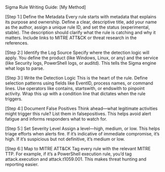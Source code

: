 Sigma Rule Writing Guide: [My Method]

[Step 1:] Define the Metadata
Every rule starts with metadata that explains its purpose and ownership. Define a clear, descriptive title, add your name as the author, assign a unique rule ID, and set the status (experimental, stable). The description should clarify what the rule is catching and why it matters. Include links to MITRE ATT&CK or threat research in the references.

[Step 2:] Identify the Log Source
Specify where the detection logic will apply. You define the product (like Windows, Linux, or any) and the service (like Security logs, PowerShell logs, or auditd). This tells the Sigma engine what logs to parse.

[Step 3:] Write the Detection Logic
This is the heart of the rule. Define selection patterns using fields like EventID, process names, or command lines. Use operators like contains, startswith, or endswith to pinpoint activity. Wrap this up with a condition line that dictates when the rule triggers.

[Step 4:] Document False Positives
Think ahead—what legitimate activities might trigger this rule? List them in falsepositives. This helps avoid alert fatigue and informs responders what to watch for.

[Step 5:] Set Severity Level
Assign a level—high, medium, or low. This helps triage efforts when alerts fire. If it’s indicative of immediate compromise, it’s high. If it’s suspicious but not definitive, it’s medium or low.

[Step 6:] Map to MITRE ATT&CK
Tag every rule with the relevant MITRE TTP. For example, if it’s a PowerShell execution rule, you’d tag attack.execution and attack.t1059.001. This makes threat hunting and reporting easier.



